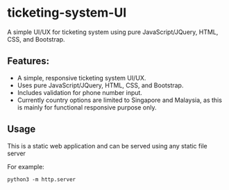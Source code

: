 # ticketing-system-UI
A simple UI/UX for ticketing system using pure JavaScript/JQuery, HTML, CSS, and Bootstrap.

## Features:
- A simple, responsive ticketing system UI/UX. 
- Uses pure JavaScript/JQuery, HTML, CSS, and Bootstrap.
- Includes validation for phone number input.
- Currently country options are limited to Singapore and Malaysia, as this is mainly for functional responsive purpose only.

## Usage
This is a static web application and can be served using any static file server

For example:
```
python3 -m http.server
```
